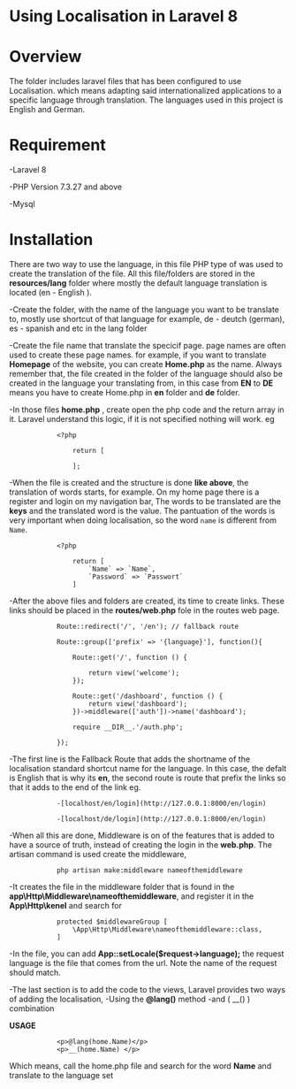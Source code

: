 # Using Localisation in Laravel 8

# Overview

The folder includes laravel files that has been configured to use Localisation. which means adapting said internationalized applications to a specific language through translation. The languages used in this project is 
English and German. 

# Requirement

-Laravel 8

-PHP Version 7.3.27 and above

-Mysql 

# Installation

There are two way to use the language, in this file PHP type of was used to create the translation of the file. All this file/folders are stored in the __resources/lang__ folder where mostly the default language translation is located (en - English ).

-Create the folder, with the name of the language you want to be translate to, mostly use shortcut of that language
 for example, de - deutch (german), es - spanish and etc in the lang folder 

-Create the file name that translate the specicif page. page names are often used to create these page names. for example, if you want to translate __Homepage__ of the website, you can create __Home.php__ as the name. Always remember that, the file created in the folder of the language should also be created in the language your translating from, in this case from __EN__ to __DE__ means you have to create Home.php in __en__ folder and __de__ folder.

-In those files __home.php__ , create open the php code and the return array in it. Laravel understand this logic, if it is not specified nothing will work. eg

                <?php

                    return [

                    ];


-When the file is created and the structure is done __like above__, the translation of words starts, for example. On my home page there is a register and login on my navigation bar, The words to be translated are the __keys__ and the translated word is the value. The pantuation of the words is very important when doing localisation, so the word `name` is different from `Name`.

                <?php

                    return [
                        `Name` => `Name`,
                        `Password` => `Passwort`
                    ]

-After the above files and folders are created, its time to create links. These links should be placed in the __routes/web.php__ fole in the routes web page. 


                Route::redirect('/', '/en'); // fallback route

                Route::group(['prefix' => '{language}'], function(){ 

                    Route::get('/', function () {
                        
                        return view('welcome');
                    });
                    
                    Route::get('/dashboard', function () {
                        return view('dashboard');
                    })->middleware(['auth'])->name('dashboard');
                    
                    require __DIR__.'/auth.php';
                    
                });

-The first line is the Fallback Route that adds the shortname of the localisation standard shortcut name for the language. In this case, the defalt is English that is why its __en__, the second route is route that prefix the links so that it adds to the end of the link eg. 

                -[localhost/en/login](http://127.0.0.1:8000/en/login) 

                -[localhost/de/login](http://127.0.0.1:8000/en/login) 

-When all this are done, Middleware is on of the features that is added to have a source of truth, instead of creating the login in the __web.php__. The artisan command is used create the middleware, 

                php artisan make:middleware nameofthemiddleware

-It creates the file in the middleware folder that is found in the __app\Http\Middleware\nameofthemiddleware__, and register it in the __App\Http\kenel__ and search for 

                protected $middlewareGroup [
                    \App\Http\Middleware\nameofthemiddleware::class,
                ]

-In the file, you can add __App::setLocale($request->language);__ the request language is the file that comes from the url. Note the name of the request should match.


-The last section is to add the code to the views, Laravel provides two ways of adding the localisation,
    -Using the __@lang()__ method
    -and ( __() ) combination

__USAGE__

                <p>@lang(home.Name)</p>
                <p>__(home.Name) </p>

Which means, call the home.php file and search for the word __Name__ and translate to the language set 

